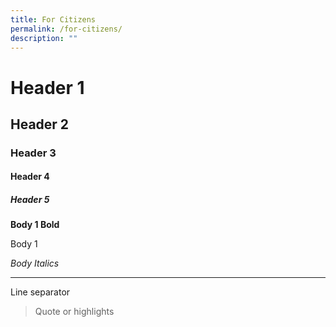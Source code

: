```yaml
---
title: For Citizens
permalink: /for-citizens/
description: ""
---
```

# **Header 1**
## **Header 2**
### **Header 3**
#### **Header 4**
##### **Header 5**

**Body 1 Bold**

Body 1

*Body Italics*

***
Line separator
>Quote or highlights 
